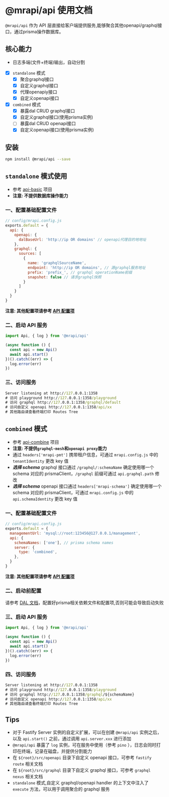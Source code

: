 # @mrapi/api 使用文档

`@mrapi/api` 作为 API 层直接给客户端提供服务,能够聚合其他openapi/graphql接口，通过prisma操作数据库。


## 核心能力

- 日志多端(文件+终端)输出，自动分割
- [x] `standalone` 模式
  - [x] 聚合graphql接口
  - [x] 自定义graphql接口
  - [x] 代理openapiy接口
  - [x] 自定义openapi接口
- [x] `combined` 模式
  - [x] 暴露dal CRUD graphql接口
  - [x] 自定义graphql接口(使用prisma实例)
  - [ ] 暴露dal CRUD openapi接口
  - [x] 自定义openapi接口(使用prisma实例)

## 安装

```bash
npm install @mrapi/api --save
```

## `standalone` 模式使用
- 参考 [api-basic](../examples/api-basic) 项目
- **注意\: 不提供数据库操作能力**

### 一、配置基础配置文件

```js
// config/mrapi.config.js
exports.default = {
  api: {
    openapi: {
      dalBaseUrl: 'http://ip OR domains' // openapi代理目的地地址
    },
    graphql: {
      sources: [
        {
          name: 'graphqlSourceName',
          endpoint: 'http://ip OR domains', // 源graphql服务地址
          prefix: 'prefix_', // graphql operationName前缀
          snapshot: false // 请求graphql快照
        }
      ]
    }
  }
}
```
**注意\: 其他配置项请参考 [API 配置项](./Configuration/API.zh-CN.md)**

### 二、启动 API 服务
```ts
import Api, { log } from '@mrapi/api'

(async function () {
  const api = new Api()
  await api.start()
})().catch((err) => {
  log.error(err)
})
```

### 三、访问服务

```cmd
Server listening at http://127.0.0.1:1358
# 访问 playground http://127.0.0.1:1358/playground
# 访问 graphql http://127.0.0.1:1358/graphql/default
# 访问自定义 openapi http://127.0.0.1:1358/api/xx
# 其他路由请查看终端打印 Routes Tree
```

## `combined` 模式
- 参考 [api-combine](../examples/api-combine) 项目
- **注意\: 不提供`graphql-mesh`和`openapi proxy`能力**
- 通过 `headers['mrapi-pmt']` 携带租户信息，可通过 `mrapi.config.js` 中的 `tenantIdentity` 更改 key 值
- **_选择 schema_** graphql 接口通过 `/graphql/:schemaName` 确定使用哪一个 schema 对应的 prismaClient，`/graphql` 前缀可通过 `api.graphql.path` 修改
- **_选择 schema_** openapi 接口通过 `headers['mrapi-schema']` 确定使用哪一个 schema 对应的 prismaClient，可通过 `mrapi.config.js` 中的`api.schemaIdentity` 更改 key 值

### 一、配置基础配置文件

```js
// config/mrapi.config.js
exports.default = {
  managementUrl: 'mysql://root:123456@127.0.0.1/management',
  api: {
    schemaNames: ['one'], // prisma schema names
    server: {
      type: 'combined',
    },
  }
}
```
**注意\: 其他配置项请参考 [API 配置项](./Configuration/API.zh-CN.md)**

### 二、启动前配置
请参考 [DAL 文档](./DAL.zh-CN.md)，配置好prisma相关依赖文件和配置项,否则可能会导致启动失败

### 三、启动 API 服务
```ts
import Api, { log } from '@mrapi/api'

(async function () {
  const api = new Api()
  await api.start()
})().catch((err) => {
  log.error(err)
})
```

### 四、访问服务
```cmd
Server listening at http://127.0.0.1:1358
# 访问 playground http://127.0.0.1:1358/playground
# 访问 graphql http://127.0.0.1:1358/graphql/${schemaName}
# 访问自定义 openapi http://127.0.0.1:1358/api/xx
# 其他路由请查看终端打印 Routes Tree
```

## Tips
- 对于 Fastify Server 实例的自定义扩展，可以在创建 `@mrapi/api` 实例之后，以及 `api.start()` 之前，通过调用 `api.server.xxx` 进行添加
- `@mrapi/api` 暴露了 `log` 实例，可在服务中使用（参考 `pino` ），日志会同时打印在终端，记录在磁盘，并提供分割能力
- 在 `${root}/src/openapi` 目录下自定义 openapi 接口，可参考 `fastify route` 相关文档
- 在 `${root}/src/graphql` 目录下自定义 graphql 接口，可参考 `graphql nexus` 相关文档
- `standalone` 模式,自定义 graphql/openapi handler 的上下文中注入了 `execute` 方法，可以用于调用聚合的 graphql 服务
